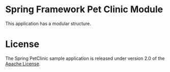 

# Spring Framework Pet Clinic Module

This application has a modular structure.



# License

The Spring PetClinic sample application is released under version 2.0 of the [Apache License](http://www.apache.org/licenses/LICENSE-2.0).
